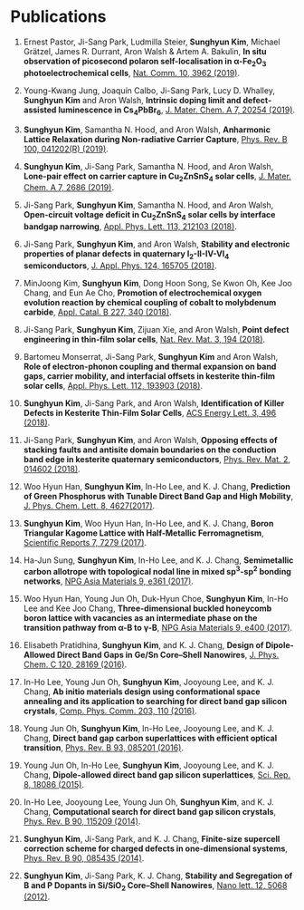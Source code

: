 # Publications

1. Ernest Pastor, Ji-Sang Park, Ludmilla Steier, **Sunghyun Kim**, Michael Grätzel, James R. Durrant, Aron Walsh & Artem A. Bakulin, **In situ observation of picosecond polaron self-localisation in α-$\boldsymbol{\mathrm{Fe_2O_3}}$ photoelectrochemical cells**, [Nat. Comm.  10, 3962 (2019)](https://doi.org/10.1038/s41467-019-11767-9).

1. Young-Kwang Jung,  Joaquín Calbo,  Ji-Sang Park,  Lucy D. Whalley,  **Sunghyun Kim** and  Aron Walsh, **Intrinsic doping limit and defect-assisted luminescence in $\boldsymbol{\mathrm{Cs_4PbBr_6}}$**, [J. Mater. Chem. A 7, 20254 (2019)](https://doi.org/10.1039/C9TA06874K).

1. **Sunghyun Kim**, Samantha N. Hood, and Aron Walsh, **Anharmonic Lattice Relaxation during Non-radiative Carrier Capture**, [Phys. Rev. B 100, 041202(R) (2019)](https://journals.aps.org/prb/abstract/10.1103/PhysRevB.100.041202).

1. **Sunghyun Kim**, Ji-Sang Park, Samantha N. Hood, and Aron Walsh, **Lone-pair effect on carrier capture in $\boldsymbol{\mathrm{Cu_{2}ZnSnS_{4}}}$ solar cells**, [J. Mater. Chem. A 7, 2686 (2019)](https://pubs.rsc.org/en/content/articlelanding/2019/ta/c8ta10130b).

1. Ji-Sang Park, **Sunghyun Kim**, Samantha N. Hood, and Aron Walsh, **Open-circuit voltage deficit in $\boldsymbol{\mathrm{Cu_{2}ZnSnS_{4}}}$ solar cells by interface bandgap narrowing**, [Appl. Phys. Lett. 113, 212103 (2018)](https://aip.scitation.org/doi/abs/10.1063/1.5063793).

1. Ji-Sang Park, **Sunghyun Kim**, and Aron Walsh, **Stability and electronic properties of planar defects in quaternary $\boldsymbol{\mathrm{I_2}}$-II-IV-$\boldsymbol{\mathrm{VI_4}}$ semiconductors**, [J. Appl. Phys. 124, 165705 (2018)](https://doi.org/10.1063/1.5053424).

1. MinJoong Kim, **Sunghyun Kim**, Dong Hoon Song, Se Kwon Oh, Kee Joo Chang, and Eun Ae Cho, **Promotion of electrochemical oxygen evolution reaction by chemical coupling of cobalt to molybdenum carbide**, [Appl. Catal. B 227, 340 (2018)](https://doi.org/10.1016/j.apcatb.2018.01.051).

1. Ji-Sang Park, **Sunghyun Kim**, Zijuan Xie, and Aron Walsh, **Point defect engineering in thin-film solar cells**, [Nat. Rev. Mat. 3, 194 (2018)](https://doi.org/10.1038/s41578-018-0026-7).

1. Bartomeu Monserrat, Ji-Sang Park, **Sunghyun Kim** and Aron Walsh, **Role of electron-phonon coupling and thermal expansion on band gaps, carrier mobility, and interfacial offsets in kesterite thin-film solar cells**, [Appl. Phys. Lett. 112, 193903 (2018)](https://doi.org/10.1063/1.5028186).

1. **Sunghyun Kim**, Ji-Sang Park, and Aron Walsh, **Identification of Killer Defects in Kesterite Thin-Film Solar Cells**, [ACS Energy Lett. 3, 496 (2018)](https://pubs.acs.org/doi/abs/10.1021/acsenergylett.7b01313).

1. Ji-Sang Park, **Sunghyun Kim**, and Aron Walsh, **Opposing effects of stacking faults and antisite domain boundaries on the conduction band edge in kesterite quaternary semiconductors**, [Phys. Rev. Mat. 2, 014602 (2018)](https://journals.aps.org/prmaterials/abstract/10.1103/PhysRevMaterials.2.014602).	

1. Woo Hyun Han, **Sunghyun Kim**, In-Ho Lee, and K. J. Chang, **Prediction of Green Phosphorus with Tunable Direct Band Gap and High Mobility**, [J. Phys. Chem. Lett. 8, 4627(2017)](https://pubs.acs.org/doi/10.1021/acs.jpclett.7b02153).

1. **Sunghyun Kim**, Woo Hyun Han, In-Ho Lee, and K. J. Chang, **Boron Triangular Kagome Lattice with Half-Metallic Ferromagnetism**,  [Scientific Reports 7, 7279 (2017)](https://www.nature.com/articles/s41598-017-07518-9).

1. Ha-Jun Sung, **Sunghyun Kim**, In-Ho Lee, and K. J. Chang, **Semimetallic carbon allotrope with topological nodal line in mixed sp$\boldsymbol{\mathrm{^3}}$-sp$\boldsymbol{\mathrm{^2}}$  bonding networks**, [NPG Asia Materials 9, e361 (2017)](http://www.nature.com/am/journal/v9/n3/full/am201726a.html).

1. Woo Hyun Han, Young Jun Oh, Duk-Hyun Choe, **Sunghyun Kim**, In-Ho Lee and Kee Joo Chang, **Three-dimensional buckled honeycomb boron lattice with vacancies as an intermediate phase on the transition pathway from $\boldsymbol{\mathrm{\alpha}}$-B to $\boldsymbol{\mathrm{\gamma}}$-B**, [NPG Asia Materials 9, e400 (2017)](http://www.nature.com/am/journal/v9/n7/full/am201798a.html).

1. Elisabeth Pratidhina, **Sunghyun Kim**, and K. J. Chang, **Design of Dipole-Allowed Direct Band Gaps in Ge/Sn Core–Shell Nanowires**,  [J. Phys. Chem. C 120, 28169 (2016)](http://pubs.acs.org/doi/abs/10.1021/acs.jpcc.6b08779).

1. In-Ho Lee, Young Jun Oh, **Sunghyun Kim**, Jooyoung Lee, and K. J. Chang, **Ab initio materials design using conformational space annealing and its application to searching for direct band gap silicon crystals**, [Comp. Phys. Comm. 203, 110 (2016)](http://dx.doi.org/10.1016/j.cpc.2016.02.011).

1. Young Jun Oh, **Sunghyun Kim**, In-Ho Lee, Jooyoung Lee, and K. J. Chang, **Direct band gap carbon superlattices with efficient optical transition**, [Phys. Rev. B 93, 085201 (2016)](http://journals.aps.org/prb/abstract/10.1103/PhysRevB.93.085201).

1. Young Jun Oh, In-Ho Lee, **Sunghyun Kim**, Jooyoung Lee, and K. J. Chang, **Dipole-allowed direct band gap silicon superlattices**, [Sci. Rep. 8, 18086 (2015)](http://dx.doi.org/10.1038/srep18086).

1. In-Ho Lee, Jooyoung Lee, Young Jun Oh, **Sunghyun Kim**, and K. J. Chang, **Computational search for direct band gap silicon crystals**, [Phys. Rev. B 90, 115209 (2014)](http://journals.aps.org/prb/abstract/10.1103/PhysRevB.90.115209).

1. **Sunghyun Kim**, Ji-Sang Park, and K. J. Chang, **Finite-size supercell correction scheme for charged defects in one-dimensional systems**, [Phys. Rev. B 90, 085435 (2014)](http://journals.aps.org/prb/abstract/10.1103/PhysRevB.90.085435).

1. **Sunghyun Kim**, Ji-Sang Park, K. J. Chang, **Stability and Segregation of B and P Dopants in Si/SiO$\boldsymbol{\mathsf{_2}}$ Core–Shell Nanowires**, [Nano lett. 12, 5068 (2012)](http://pubs.acs.org/doi/abs/10.1021/nl3013924).

<!-- 1.   **Sunghyun Kim** and K. J. Chang, **Band Structure Unfolding Scheme and its Application to Self-consistent Hybrid Functional Calculations in Semiconductor Nanowires**, (in preparation)  -->
